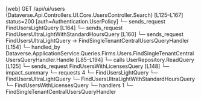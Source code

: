 [web] GET /api/ui/users  (Dataverse.Api.Controllers.UI.Core.UsersController.Search)  [L125–L167] status=200 [auth=Authentication.UserPolicy]
  └─ sends_request FindUsersLightQuery [L164]
  └─ sends_request FindUsersUltraLightWithStandardHoursQuery [L160]
  └─ sends_request FindUsersUltraLightQuery -> FindSingleTenantCentralUsersQueryHandler [L154]
    └─ handled_by Dataverse.ApplicationService.Queries.Firms.Users.FindSingleTenantCentralUsersQueryHandler.Handle [L85–L194]
      └─ calls UserRepository.ReadQuery [L125]
  └─ sends_request FindUsersWithLicensesQuery [L148]
  └─ impact_summary
    └─ requests 4
      └─ FindUsersLightQuery
      └─ FindUsersUltraLightQuery
      └─ FindUsersUltraLightWithStandardHoursQuery
      └─ FindUsersWithLicensesQuery
    └─ handlers 1
      └─ FindSingleTenantCentralUsersQueryHandler

